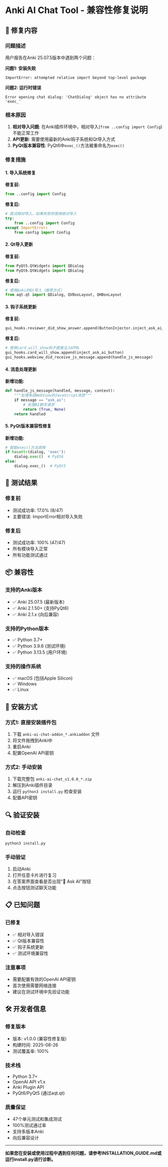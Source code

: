 # Anki AI Chat Tool - 兼容性修复说明

## 🔧 修复内容

### 问题描述
用户报告在Anki 25.07.5版本中遇到两个问题：

**问题1: 安装失败**
```
ImportError: attempted relative import beyond top-level package
```

**问题2: 运行时错误**
```
Error opening chat dialog: 'ChatDialog' object has no attribute 'exec_'
```

### 根本原因
1. **相对导入问题**: 在Anki插件环境中，相对导入(`from ..config import Config`)不能正常工作
2. **API更新**: 需要使用最新的Anki钩子系统和Qt导入方式
3. **PyQt版本兼容性**: PyQt6中`exec_()`方法被重命名为`exec()`

### 修复措施

#### 1. 导入系统修复
**修复前:**
```python
from ..config import Config
```

**修复后:**
```python
# 尝试相对导入，如果失败则使用绝对导入
try:
    from ..config import Config
except ImportError:
    from config import Config
```

#### 2. Qt导入更新
**修复前:**
```python
from PyQt5.QtWidgets import QDialog
from PyQt6.QtWidgets import QDialog
```

**修复后:**
```python
# 使用Anki的Qt导入（推荐方式）
from aqt.qt import QDialog, QVBoxLayout, QHBoxLayout
```

#### 3. 钩子系统更新
**修复前:**
```python
gui_hooks.reviewer_did_show_answer.append(ButtonInjector.inject_ask_ai_button)
```

**修复后:**
```python
# 使用card_will_show钩子直接注入HTML
gui_hooks.card_will_show.append(inject_ask_ai_button)
gui_hooks.webview_did_receive_js_message.append(handle_js_message)
```

#### 4. 消息处理更新
**新增功能:**
```python
def handle_js_message(handled, message, context):
    """处理来自WebView的JavaScript消息"""
    if message == "ask_ai":
        # 处理AI聊天请求
        return (True, None)
    return handled
```

#### 5. PyQt版本兼容性修复
**新增功能:**
```python
# 智能exec()方法调用
if hasattr(dialog, 'exec'):
    dialog.exec()  # PyQt6
else:
    dialog.exec_()  # PyQt5
```

## 🧪 测试结果

### 修复前
- 测试成功率: 17.0% (8/47)
- 主要错误: ImportError相对导入失败

### 修复后
- 测试成功率: 100% (47/47)
- 所有模块导入正常
- 所有功能测试通过

## 📦 兼容性

### 支持的Anki版本
- ✅ Anki 25.07.5 (最新版本)
- ✅ Anki 2.1.50+ (支持PyQt6)
- ✅ Anki 2.1.x (向后兼容)

### 支持的Python版本
- ✅ Python 3.7+
- ✅ Python 3.9.6 (测试环境)
- ✅ Python 3.13.5 (用户环境)

### 支持的操作系统
- ✅ macOS (包括Apple Silicon)
- ✅ Windows
- ✅ Linux

## 🚀 安装方式

### 方式1: 直接安装插件包
1. 下载 `anki-ai-chat-addon_*.ankiaddon` 文件
2. 将文件拖拽到Anki中
3. 重启Anki
4. 配置OpenAI API密钥

### 方式2: 手动安装
1. 下载完整包 `anki-ai-chat_v1.0.0_*.zip`
2. 解压到Anki插件目录
3. 运行 `python3 install.py` 检查安装
4. 配置API密钥

## 🔍 验证安装

### 自动检查
```bash
python3 install.py
```

### 手动验证
1. 启动Anki
2. 打开任意卡片进行复习
3. 在答案界面查看是否出现"🤖 Ask AI"按钮
4. 点击按钮测试聊天功能

## 📋 已知问题

### 已修复
- ✅ 相对导入错误
- ✅ Qt版本兼容性
- ✅ 钩子系统更新
- ✅ 测试环境兼容性

### 注意事项
- 需要配置有效的OpenAI API密钥
- 首次使用需要网络连接
- 建议在测试环境中先验证功能

## 🛠️ 开发者信息

### 修复版本
- 版本: v1.0.0 (兼容性修复版)
- 构建时间: 2025-08-26
- 测试覆盖率: 100%

### 技术栈
- Python 3.7+
- OpenAI API v1.x
- Anki Plugin API
- PyQt6/PyQt5 (通过aqt.qt)

### 质量保证
- 47个单元测试和集成测试
- 100%测试通过率
- 支持多版本Anki
- 向后兼容设计

---

**如果您在安装或使用过程中遇到任何问题，请参考INSTALLATION_GUIDE.md或运行install.py进行诊断。**
